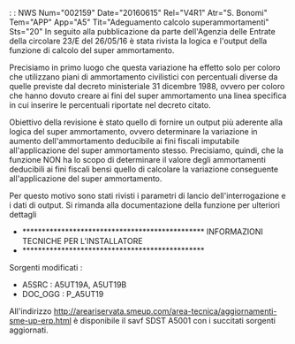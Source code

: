  :  : NWS Num="002159" Date="20160615" Rel="V4R1" Atr="S. Bonomi" Tem="APP" App="A5" Tit="Adeguamento calcolo superammortamenti" Sts="20"
In seguito alla pubblicazione da parte dell'Agenzia delle Entrate della circolare 23/E del 26/05/16
è stata rivista la logica e l'output della funzione di calcolo del super ammortamento.

Precisiamo in primo luogo che questa variazione ha effetto solo per coloro che utilizzano piani di ammortamento civilistici con percentuali diverse da quelle previste dal decreto ministeriale 31 dicembre 1988, ovvero per coloro che hanno dovuto creare ai fini del super ammortamento una
linea specifica in cui inserire le percentuali riportate nel decreto citato.

Obiettivo della revisione è stato quello di fornire un output più aderente alla logica del super ammortamento, ovvero determinare la variazione in aumento dell'ammortamento deducibile ai fini fiscali imputabile all'applicazione del super ammortamento stesso.
Precisiamo, quindi, che la funzione NON ha lo scopo di determinare il valore degli ammortamenti deducibili ai fini fiscali bensì quello di calcolare la variazione conseguente all'applicazione del
super ammortamento.

Per questo motivo sono stati rivisti i parametri di lancio dell'interrogazione e i dati di output.
Si rimanda alla documentazione della funzione per ulteriori dettagli

- \*\*\*\*\*\*\*\*\*\*\*\*\*\*\*\*\*\*\*\*\*\*\*\*\*\*\*\*\*\*\*\*\*\*\*\*\*\*\*\*\*\*\*\*\*\*\*
INFORMAZIONI TECNICHE PER L'INSTALLATORE
- \*\*\*\*\*\*\*\*\*\*\*\*\*\*\*\*\*\*\*\*\*\*\*\*\*\*\*\*\*\*\*\*\*\*\*\*\*\*\*\*\*\*\*\*\*\*\*

Sorgenti modificati : 
-  A5SRC :  A5UT19A, A5UT19B
-  DOC_OGG :  P_A5UT19

All'indirizzo http://areariservata.smeup.com/area-tecnica/aggiornamenti-sme-up-erp.html è disponibile il savf SDST A5001 con i succitati sorgenti aggiornati.
